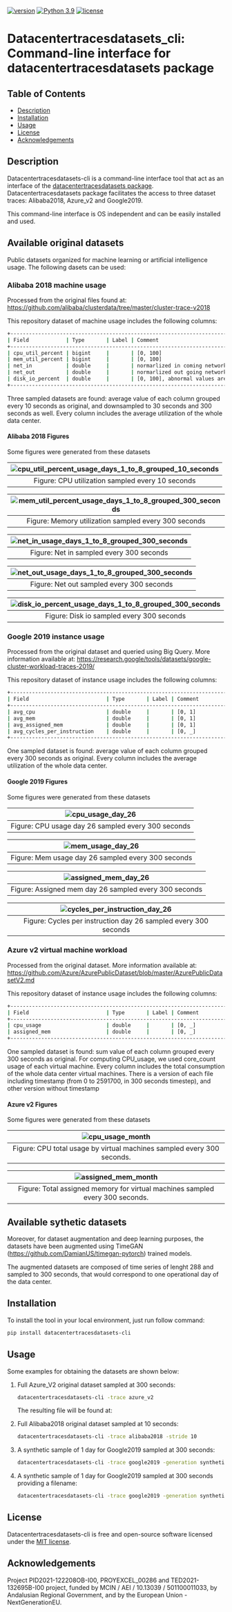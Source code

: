 [![version](https://img.shields.io/badge/pypi-1.0.1-blue)](https://pypi.org/project/datacentertracesdatasets-cli/)
[![Python 3.9](https://img.shields.io/badge/python-3.9-darkgreen)](https://www.python.org/downloads/release/python-390/)
[![license](https://img.shields.io/badge/license-MIT-orange)](LICENSE)

# Datacentertracesdatasets_cli: Command-line interface for datacentertracesdatasets package

## Table of Contents

- [Description](#description)
- [Installation](#installation)
- [Usage](#usage)
- [License](#license)
- [Acknowledgements](#acknowledgements)

## Description

Datacentertracesdatasets-cli is a command-line interface tool that act as an interface of the [datacentertracesdatasets package](https://github.com/DamianUS/datacentertracesdatasets). Datacentertracesdatasets package facilitates the access to three dataset traces: Alibaba2018, Azure_v2 and Google2019.

This command-line interface is OS independent and can be easily installed and used.

## Available original datasets

Public datasets organized for machine learning or artificial intelligence usage. The following dasets can be used:

### Alibaba 2018 machine usage

Processed from the original files found at:
<https://github.com/alibaba/clusterdata/tree/master/cluster-trace-v2018>

This repository dataset of machine usage includes the following columns:

```Bash
+--------------------------------------------------------------------------------------------+
| Field            | Type       | Label | Comment                                            |
+--------------------------------------------------------------------------------------------+
| cpu_util_percent | bigint     |       | [0, 100]                                           |
| mem_util_percent | bigint     |       | [0, 100]                                           |
| net_in           | double     |       | normarlized in coming network traffic, [0, 100]    |
| net_out          | double     |       | normarlized out going network traffic, [0, 100]    |
| disk_io_percent  | double     |       | [0, 100], abnormal values are of -1 or 101         |
+--------------------------------------------------------------------------------------------+
```

Three sampled datasets are found: average value of each column grouped every 10 seconds as original, and downsampled to 30 seconds and 300 seconds as well.
Every column includes the average utilization of the whole data center.

#### Alibaba 2018 Figures

Some figures were generated from these datasets

| ![cpu_util_percent_usage_days_1_to_8_grouped_10_seconds](https://user-images.githubusercontent.com/19324988/202569296-3bb72ad4-92e7-4200-a19d-ef6fc26722ce.png) |
|:--:|
|Figure: CPU utilization sampled every 10 seconds|

|![mem_util_percent_usage_days_1_to_8_grouped_300_seconds](https://user-images.githubusercontent.com/19324988/202569501-7840c0a0-b4e8-4f7d-bb92-875e38c616e8.png)|
|:--:|
|Figure: Memory utilization sampled every 300 seconds|

|![net_in_usage_days_1_to_8_grouped_300_seconds](https://user-images.githubusercontent.com/19324988/202571345-79581b7f-c7cd-4690-aeea-56cc9f903396.png)|
|:--:|
|Figure: Net in sampled every 300 seconds|

|![net_out_usage_days_1_to_8_grouped_300_seconds](https://user-images.githubusercontent.com/19324988/202571570-d0067db7-3b75-4fb1-a866-8eeec78dd415.png)|
|:--:|
|Figure: Net out sampled every 300 seconds|

|![disk_io_percent_usage_days_1_to_8_grouped_300_seconds](https://user-images.githubusercontent.com/19324988/202571350-1f5defbf-6cb0-456a-b9d3-2f4d64a8021b.png)|
|:--:|
|Figure: Disk io sampled every 300 seconds|

### Google 2019 instance usage

Processed from the original dataset and queried using Big Query. More information available at:
<https://research.google/tools/datasets/google-cluster-workload-traces-2019/>

This repository dataset of instance usage includes the following columns:

```Bash
+--------------------------------------------------------------------------------------------+
| Field                         | Type       | Label | Comment                               |
+--------------------------------------------------------------------------------------------+
| avg_cpu                       | double     |       | [0, 1]                                |
| avg_mem                       | double     |       | [0, 1]                                |
| avg_assigned_mem              | double     |       | [0, 1]                                |
| avg_cycles_per_instruction    | double     |       | [0, _]                                |
+--------------------------------------------------------------------------------------------+
```

One sampled dataset is found: average value of each column grouped every 300 seconds as original.
Every column includes the average utilization of the whole data center.

#### Google 2019 Figures

Some figures were generated from these datasets

|![cpu_usage_day_26](https://user-images.githubusercontent.com/19324988/202570580-6be32fd7-3e39-4e0a-bc8e-abda05c5edd2.png)|
|:--:|
|Figure: CPU usage day 26 sampled every 300 seconds|

|![mem_usage_day_26](https://user-images.githubusercontent.com/19324988/202570586-388eafcd-a70e-40d3-8a80-9cdab0ef6236.png)|
|:--:|
|Figure: Mem usage day 26 sampled every 300 seconds|

|![assigned_mem_day_26](https://user-images.githubusercontent.com/19324988/202570579-6d9744f8-97fb-42d2-bb9a-b9c7cf88bdb4.png)|
|:--:|
|Figure: Assigned mem day 26 sampled every 300 seconds|

|![cycles_per_instruction_day_26](https://user-images.githubusercontent.com/19324988/202570583-e28bae12-8540-4a69-845b-12cfc9be8c33.png)|
|:--:|
|Figure: Cycles per instruction day 26 sampled every 300 seconds|

### Azure v2 virtual machine workload

Processed from the original dataset. More information available at:
<https://github.com/Azure/AzurePublicDataset/blob/master/AzurePublicDatasetV2.md>

This repository dataset of instance usage includes the following columns:

```Bash
+--------------------------------------------------------------------------------------------+
| Field                         | Type       | Label | Comment                               |
+--------------------------------------------------------------------------------------------+
| cpu_usage                     | double     |       | [0, _]                                |
| assigned_mem                  | double     |       | [0, _]                                |
+--------------------------------------------------------------------------------------------+
```

One sampled dataset is found: sum value of each column grouped every 300 seconds as original. For computing CPU_usage, we used core_count usage of each virtual machine.
Every column includes the total consumption of the whole data center virtual machines.
There is a version of each file including timestamp (from 0 to 2591700, in 300 seconds timestep), and other version without timestamp

#### Azure v2 Figures

Some figures were generated from these datasets

|![cpu_usage_month](https://user-images.githubusercontent.com/19324988/202569892-50ceb7d1-7892-4c36-bd81-ab2b3398bf58.png)|
|:--:|
|Figure: CPU total usage by virtual machines sampled every 300 seconds.|

|![assigned_mem_month](https://user-images.githubusercontent.com/19324988/202569860-c85fe1da-4604-435f-8315-7d6b828a8ba2.png)|
|:--:|
|Figure: Total assigned memory for virtual machines sampled every 300 seconds.|

## Available sythetic datasets

Moreover, for dataset augmentation and deep learning purposes, the datasets have been augmented using TimeGAN (<https://github.com/DamianUS/timegan-pytorch>) trained models.

The augmented datasets are composed of time series of lenght 288 and sampled to 300 seconds, that would correspond to one operational day of the data center.

## Installation

To install the tool in your local environment, just run follow command:

```Bash
pip install datacentertracesdatasets-cli
```

## Usage

Some examples for obtaining the datasets are shown below:

1. Full Azure_V2 original dataset sampled at 300 seconds:

    ```Bash
    datacentertracesdatasets-cli -trace azure_v2
    ```

   The resulting file will be found at:

1. Full Alibaba2018 original dataset sampled at 10 seconds:

    ```Bash
    datacentertracesdatasets-cli -trace alibaba2018 -stride 10
    ```

1. A synthetic sample of 1 day for Google2019 sampled at 300 seconds:

    ```Bash
    datacentertracesdatasets-cli -trace google2019 -generation synthetic
    ```

1. A synthetic sample of 1 day for Google2019 sampled at 300 seconds providing a filename:

    ```Bash
    datacentertracesdatasets-cli -trace google2019 -generation synthetic -file my_dataset.csv
    ```

## License

Datacentertracesdatasets-cli is free and open-source software licensed under the [MIT license](LICENSE).

## Acknowledgements

Project PID2021-122208OB-I00, PROYEXCEL\_00286 and  TED2021-132695B-I00 project, funded by MCIN / AEI / 10.13039 / 501100011033, by Andalusian Regional Government, and by the European Union - NextGenerationEU.
